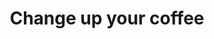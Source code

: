 ---
title: Change up your coffee
subtag: Adding dairy milk to your tea or coffee can <strong><em>triple</em></strong> the carbon footprint of each cup you drink. So if you add milk to your brew, try switching to oat- or soy-based alternatives instead.
shortName: coffee
tags:
    - homepage
thumbnail: { 
    src: "./src/_includes/img/actions/coffee.jpg", 
    alt: "Person pouring oat milk into black coffee.",
    caption: <span>Photo by <a href="https://unsplash.com/@mors_dreng?utm_source=unsplash&amp;utm_medium=referral&amp;utm_content=creditCopyText">Hjalte Gregersen</a> on <a href="https://unsplash.com/s/photos/oat-milk?utm_source=unsplash&amp;utm_medium=referral&amp;utm_content=creditCopyText">Unsplash</a></span>
}
contributors:
    - 
        - display: "Fershad"
        - twitter: "@fershad"
        - github: "fishintaiwan"
---